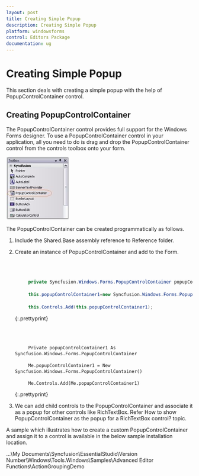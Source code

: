 ```yaml
---
layout: post
title: Creating Simple Popup
description: Creating Simple Popup
platform: windowsforms
control: Editors Package
documentation: ug
---
```


# Creating Simple Popup

This section deals with creating a simple popup with the help of PopupControlContainer control.

## Creating PopupControlContainer

The PopupControlContainer control provides full support for the Windows Forms designer. To use a PopupControlContainer control in your application, all you need to do is drag and drop the PopupControlContainer control from the controls toolbox onto your form. 

 ![](Container-Control-Images/Overview_img356.jpeg) 



The PopupControlContainer can be created programmatically as follows.

1. Include the Shared.Base assembly reference to Reference folder.
2. Create an instance of PopupControlContainer and add to the Form.

   ~~~ cs



		private Syncfusion.Windows.Forms.PopupControlContainer popupControlContainer1;

		this.popupControlContainer1=new Syncfusion.Windows.Forms.PopupControlContainer();

		this.Controls.Add(this.popupControlContainer1);

   ~~~
   {:.prettyprint}

   ~~~ vbnet



		Private popupControlContainer1 As Syncfusion.Windows.Forms.PopupControlContainer

		Me.popupControlContainer1 = New Syncfusion.Windows.Forms.PopupControlContainer()

		Me.Controls.Add(Me.popupControlContainer1)

   ~~~
   {:.prettyprint}

3. We can add child controls to the PopupControlContainer and associate it as a popup for other controls like RichTextBox. Refer How to show PopupControlContainer as the popup for a RichTextBox control? topic.

A sample which illustrates how to create a custom PopupControlContainer and assign it to a control is available in the below sample installation location.

…\My Documents\Syncfusion\EssentialStudio\Version Number\Windows\Tools.Windows\Samples\Advanced Editor Functions\ActionGroupingDemo
